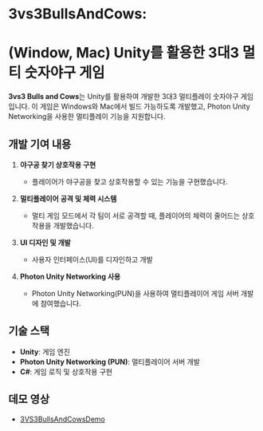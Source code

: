 # 3vs3BullsAndCows: 
# (Window, Mac) Unity를 활용한 3대3 멀티 숫자야구 게임

**3vs3 Bulls and Cows**는 Unity를 활용하여 개발한 3대3 멀티플레이 숫자야구 게임입니다. 이 게임은 Windows와 Mac에서 빌드 가능하도록 개발했고, Photon Unity Networking을 사용한 멀티플레이 기능을 지원합니다.

## 개발 기여 내용
1. **야구공 찾기 상호작용 구현**  
   - 플레이어가 야구공을 찾고 상호작용할 수 있는 기능을 구현했습니다.
   
2. **멀티플레이어 공격 및 체력 시스템**  
   - 멀티 게임 모드에서 각 팀이 서로 공격할 때, 플레이어의 체력이 줄어드는 상호작용을 개발했습니다.
   
3. **UI 디자인 및 개발**  
   - 사용자 인터페이스(UI)를 디자인하고 개발
   
4. **Photon Unity Networking 사용**  
   - Photon Unity Networking(PUN)을 사용하여 멀티플레이어 게임 서버 개발에 참여했습니다.

## 기술 스택
- **Unity**: 게임 엔진
- **Photon Unity Networking (PUN)**: 멀티플레이어 서버 개발
- **C#**: 게임 로직 및 상호작용 구현


## 데모 영상
- [3VS3BullsAndCowsDemo](https://youtu.be/sCLKBcmkTKE)

